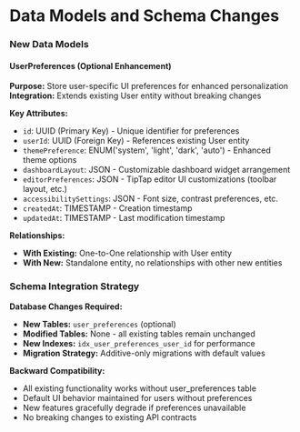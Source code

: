 # Data Models and Schema Changes

### New Data Models

#### UserPreferences (Optional Enhancement)
**Purpose:** Store user-specific UI preferences for enhanced personalization
**Integration:** Extends existing User entity without breaking changes

**Key Attributes:**
- `id`: UUID (Primary Key) - Unique identifier for preferences
- `userId`: UUID (Foreign Key) - References existing User entity
- `themePreference`: ENUM('system', 'light', 'dark', 'auto') - Enhanced theme options
- `dashboardLayout`: JSON - Customizable dashboard widget arrangement
- `editorPreferences`: JSON - TipTap editor UI customizations (toolbar layout, etc.)
- `accessibilitySettings`: JSON - Font size, contrast preferences, etc.
- `createdAt`: TIMESTAMP - Creation timestamp
- `updatedAt`: TIMESTAMP - Last modification timestamp

**Relationships:**
- **With Existing:** One-to-One relationship with User entity
- **With New:** Standalone entity, no relationships with other new entities

### Schema Integration Strategy
**Database Changes Required:**
- **New Tables:** `user_preferences` (optional)
- **Modified Tables:** None - all existing tables remain unchanged
- **New Indexes:** `idx_user_preferences_user_id` for performance
- **Migration Strategy:** Additive-only migrations with default values

**Backward Compatibility:**
- All existing functionality works without user_preferences table
- Default UI behavior maintained for users without preferences
- New features gracefully degrade if preferences unavailable
- No breaking changes to existing API contracts
